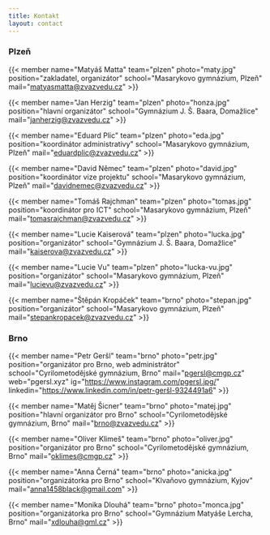 ```yaml
---
title: Kontakt
layout: contact
---
```


### Plzeň 

{{< member
name="Matyáš Matta"
team="plzen"
photo="maty.jpg"
position="zakladatel, organizátor"
school="Masarykovo gymnázium, Plzeň"
mail="matyasmatta@zvazvedu.cz" >}}

{{< member
name="Jan Herzig"
team="plzen"
photo="honza.jpg"
position="hlavní organizátor"
school="Gymnázium J. Š. Baara, Domažlice"
mail="janherzig@zvazvedu.cz" >}}

{{< member
name="Eduard Plic"
team="plzen"
photo="eda.jpg"
position="koordinátor administrativy"
school="Masarykovo gymnázium, Plzeň"
mail="eduardplic@zvazvedu.cz" >}}

{{< member
name="David Němec"
team="plzen"
photo="david.jpg"
position="koordinátor vize projektu"
school="Masarykovo gymnázium, Plzeň"
mail="davidnemec@zvazvedu.cz" >}}

{{< member
name="Tomáš Rajchman"
team="plzen"
photo="tomas.jpg"
position="koordinátor pro ICT"
school="Masarykovo gymnázium, Plzeň"
mail="tomasrajchman@zvazvedu.cz" >}}

{{< member
name="Lucie Kaiserová"
team="plzen"
photo="lucka.jpg"
position="organizátor"
school="Gymnázium J. Š. Baara, Domažlice"
mail="kaiserova@zvazvedu.cz" >}}

{{< member
name="Lucie Vu"
team="plzen"
photo="lucka-vu.jpg"
position="organizátor"
school="Masarykovo gymnázium, Plzeň"
mail="lucievu@zvazvedu.cz" >}}

{{< member
name="Štěpán Kropáček"
team="brno"
photo="stepan.jpg"
position="organizátor"
school="Masarykovo gymnázium, Plzeň"
mail="stepankropacek@zvazvedu.cz" >}}

### Brno

{{< member
name="Petr Geršl"
team="brno"
photo="petr.jpg"
position="organizátor pro Brno, web administrátor"
school="Cyrilometodějské gymnázium, Brno"
mail="pgersl@cmgp.cz"
web="pgersl.xyz"
ig="https://www.instagram.com/pgersl.jpg/"
linkedin="https://www.linkedin.com/in/petr-geršl-9324491a6" >}}

{{< member
name="Matěj Šicner"
team="brno"
photo="matej.jpg"
position="hlavní organizátor pro Brno"
school="Cyrilometodějské gymnázium, Brno"
mail="brno@zvazvedu.cz" >}}

{{< member
name="Oliver Klimeš"
team="brno"
photo="oliver.jpg"
position="organizátor pro Brno"
school="Cyrilometodějské gymnázium, Brno"
mail="oklimes@cmgp.cz" >}}

{{< member
name="Anna Černá"
team="brno"
photo="anicka.jpg"
position="organizátorka pro Brno"
school="Klvaňovo gymnázium, Kyjov"
mail="anna1458black@gmail.com" >}}

{{< member
name="Monika Dlouhá"
team="brno"
photo="monca.jpg"
position="organizátorka pro Brno"
school="Gymnázium Matyáše Lercha, Brno"
mail="xdlouha@gml.cz" >}}